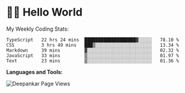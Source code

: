 # 👋🏽 Hello World 

<!--![Deepankar's github stats](https://github-readme-stats.vercel.app/api?username=Deep-Codes&count_private=true&show_icons=true&theme=radical)-->
My Weekly Coding Stats:

<!--START_SECTION:waka-->
```text
TypeScript   22 hrs 24 mins  ███████████████████▓░░░░░   78.10 % 
CSS          3 hrs 49 mins   ███▒░░░░░░░░░░░░░░░░░░░░░   13.34 % 
Markdown     39 mins         ▓░░░░░░░░░░░░░░░░░░░░░░░░   02.32 % 
JavaScript   33 mins         ▒░░░░░░░░░░░░░░░░░░░░░░░░   01.97 % 
Text         23 mins         ▒░░░░░░░░░░░░░░░░░░░░░░░░   01.36 % 
```
<!--END_SECTION:waka-->

**Languages and Tools:**



<p align="left"> <img src="https://komarev.com/ghpvc/?username=Deep-Codes&label=Views&color=blue&style=plastic" alt="Deepankar Page Views" /> </p>
